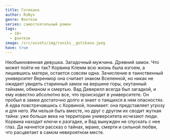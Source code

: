 ```yaml
---
title: Готикана
author: RuNyx
genre: Фэнтези
series: самостоятельный роман
tags:
  - 18+
  - фэнтези
image: /src/assets/img/runiks__gotikana.jpeg
have: true
---
```

Необыкновенная девушка. Загадочный мужчина. Древний замок. Что может пойти не так? Корвина Клемм всю жизнь была изгоем, а лишившись матери, остается совсем одна. Зачисление в таинственный университет Веренмор она считает знаком Вселенной, но никак не ожидает увидеть старинный замок на вершине горы, окутанный тайнами, обманом и смертью. Вад Деверелл всегда был загадкой, и ему известно абсолютно все, что происходит в университете. Он пробыл в замке достаточно долго и знает о таящихся в нем опасностях. А едва повстречавшись с Корвиной, понимает: она представляет угрозу и для него. Им нельзя быть вместе, но друг с другом их сводит жуткая тайна: уже больше века на территории университета исчезают люди. Корвина находит ключи к разгадке, и Вад вынужден не спускать с нее глаз. Да начнется рассказ о тайнах, мраке, смерти и сильной любви, что расцветает в самом невероятном месте.
